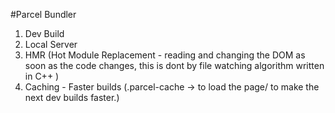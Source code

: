 #Parcel Bundler

1. Dev Build
2. Local Server
3. HMR (Hot Module Replacement - reading and changing the DOM as soon as the code changes, this is dont by file watching algorithm written in C++ )
4. Caching - Faster builds (.parcel-cache -> to load the page/ to make the next dev builds faster.)
